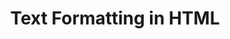 ---
id: text-formatting
title: Text Formatting in HTML
sidebar_label: Text Formatting
sidebar_position: 3
tags: [html, web-development, text-formatting, formatting]
description: In this tutorial, you will learn about text formatting in HTML. Text formatting is used to style text content on a web page, such as making text bold, italic, or underlined.
---